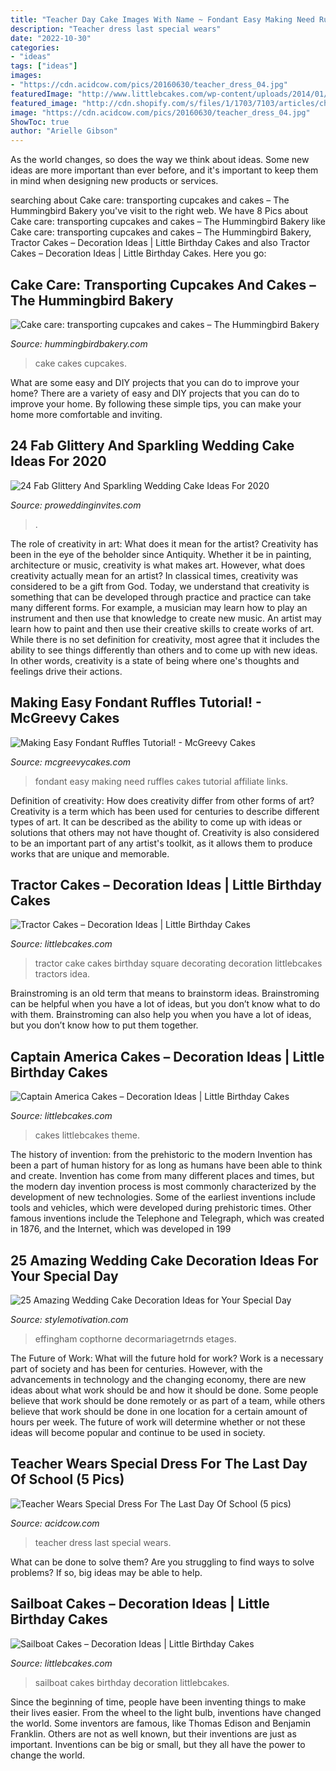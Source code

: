 ```yaml
---
title: "Teacher Day Cake Images With Name ~ Fondant Easy Making Need Ruffles Cakes Tutorial Affiliate Links"
description: "Teacher dress last special wears"
date: "2022-10-30"
categories:
- "ideas"
tags: ["ideas"]
images:
- "https://cdn.acidcow.com/pics/20160630/teacher_dress_04.jpg"
featuredImage: "http://www.littlebcakes.com/wp-content/uploads/2014/01/Sailboat-Birthday-Cakes.jpg"
featured_image: "http://cdn.shopify.com/s/files/1/1703/7103/articles/chocolate_malt_cake_writing_edge_rev0_1024x1024.jpg?v=1502809876"
image: "https://cdn.acidcow.com/pics/20160630/teacher_dress_04.jpg"
ShowToc: true
author: "Arielle Gibson"
---
```



As the world changes, so does the way we think about ideas. Some new ideas are more important than ever before, and it's important to keep them in mind when designing new products or services.

	

		
searching about Cake care: transporting cupcakes and cakes – The Hummingbird Bakery you've visit to the right web. We have 8 Pics about Cake care: transporting cupcakes and cakes – The Hummingbird Bakery like Cake care: transporting cupcakes and cakes – The Hummingbird Bakery, Tractor Cakes – Decoration Ideas | Little Birthday Cakes and also Tractor Cakes – Decoration Ideas | Little Birthday Cakes. Here you go:
		
    
## Cake Care: Transporting Cupcakes And Cakes – The Hummingbird Bakery

<img loading=lazy src="http://cdn.shopify.com/s/files/1/1703/7103/articles/chocolate_malt_cake_writing_edge_rev0_1024x1024.jpg?v=1502809876" onerror="this.onerror=null;this.src='https://tse3.mm.bing.net/th?id=OIP.XpX6omdXX0x_gm37ONWywQHaE7&amp;pid=15.1';" alt="Cake care: transporting cupcakes and cakes – The Hummingbird Bakery">

_Source: hummingbirdbakery.com_

>cake cakes cupcakes. 

	

What are some easy and DIY projects that you can do to improve your home?
There are a variety of easy and DIY projects that you can do to improve your home. By following these simple tips, you can make your home more comfortable and inviting.

    
## 24 Fab Glittery And Sparkling Wedding Cake Ideas For 2020

<img loading=lazy src="https://www.proweddinginvites.com/blog/wp-content/uploads/2019/12/cover-6.jpg" onerror="this.onerror=null;this.src='https://tse3.mm.bing.net/th?id=OIP.BR6Jb13yZPlpplhTNEjTsgHaMW&amp;pid=15.1';" alt="24 Fab Glittery And Sparkling Wedding Cake Ideas For 2020">

_Source: proweddinginvites.com_

>. 

	

The role of creativity in art: What does it mean for the artist?
Creativity has been in the eye of the beholder since Antiquity. Whether it be in painting, architecture or music, creativity is what makes art. However, what does creativity actually mean for an artist? In classical times, creativity was considered to be a gift from God. Today, we understand that creativity is something that can be developed through practice and practice can take many different forms. For example, a musician may learn how to play an instrument and then use that knowledge to create new music. An artist may learn how to paint and then use their creative skills to create works of art. While there is no set definition for creativity, most agree that it includes the ability to see things differently than others and to come up with new ideas. In other words, creativity is a state of being where one's thoughts and feelings drive their actions.

    
## Making Easy Fondant Ruffles Tutorial! - McGreevy Cakes

<img loading=lazy src="http://www.mcgreevycakes.com/wp-content/uploads/2013/09/fancy1.jpg" onerror="this.onerror=null;this.src='https://tse2.mm.bing.net/th?id=OIP.1wg-RbJKzfEwhgiFBAblVQHaLG&amp;pid=15.1';" alt="Making Easy Fondant Ruffles Tutorial! - McGreevy Cakes">

_Source: mcgreevycakes.com_

>fondant easy making need ruffles cakes tutorial affiliate links. 

	

Definition of creativity: How does creativity differ from other forms of art?
Creativity is a term which has been used for centuries to describe different types of art. It can be described as the ability to come up with ideas or solutions that others may not have thought of. Creativity is also considered to be an important part of any artist's toolkit, as it allows them to produce works that are unique and memorable.

    
## Tractor Cakes – Decoration Ideas | Little Birthday Cakes

<img loading=lazy src="https://www.littlebcakes.com/wp-content/uploads/2014/01/Tractor-Cake-Ideas.jpg" onerror="this.onerror=null;this.src='https://tse2.mm.bing.net/th?id=OIP.3RYor2YRO8eBrm2ZrpDnEQHaGx&amp;pid=15.1';" alt="Tractor Cakes – Decoration Ideas | Little Birthday Cakes">

_Source: littlebcakes.com_

>tractor cake cakes birthday square decorating decoration littlebcakes tractors idea. 

	

Brainstroming is an old term that means to brainstorm ideas. Brainstroming can be helpful when you have a lot of ideas, but you don’t know what to do with them. Brainstroming can also help you when you have a lot of ideas, but you don’t know how to put them together.

    
## Captain America Cakes – Decoration Ideas | Little Birthday Cakes

<img loading=lazy src="https://www.littlebcakes.com/wp-content/uploads/2014/05/Captain-America-Shield-Cakes.jpg" onerror="this.onerror=null;this.src='https://tse1.mm.bing.net/th?id=OIP.WW12l-4QEqb0uaoTBoXyGgHaFj&amp;pid=15.1';" alt="Captain America Cakes – Decoration Ideas | Little Birthday Cakes">

_Source: littlebcakes.com_

>cakes littlebcakes theme. 

	

The history of invention: from the prehistoric to the modern
Invention has been a part of human history for as long as humans have been able to think and create. Invention has come from many different places and times, but the modern day invention process is most commonly characterized by the development of new technologies. Some of the earliest inventions include tools and vehicles, which were developed during prehistoric times. Other famous inventions include the Telephone and Telegraph, which was created in 1876, and the Internet, which was developed in 199
    
## 25 Amazing Wedding Cake Decoration Ideas For Your Special Day

<img loading=lazy src="https://www.stylemotivation.com/wp-content/uploads/2013/11/25-Amazing-Wedding-Cake-Decoration-Ideas-for-Your-Special-Day-14.jpg" onerror="this.onerror=null;this.src='https://tse3.mm.bing.net/th?id=OIP.3uoifk6sICZKYl6xRgolCQHaLg&amp;pid=15.1';" alt="25 Amazing Wedding Cake Decoration Ideas for Your Special Day">

_Source: stylemotivation.com_

>effingham copthorne decormariagetrnds etages. 

	

The Future of Work: What will the future hold for work?
Work is a necessary part of society and has been for centuries. However, with the advancements in technology and the changing economy, there are new ideas about what work should be and how it should be done. Some people believe that work should be done remotely or as part of a team, while others believe that work should be done in one location for a certain amount of hours per week. The future of work will determine whether or not these ideas will become popular and continue to be used in society.

    
## Teacher Wears Special Dress For The Last Day Of School (5 Pics)

<img loading=lazy src="https://cdn.acidcow.com/pics/20160630/teacher_dress_04.jpg" onerror="this.onerror=null;this.src='https://tse3.mm.bing.net/th?id=OIP.-KDCrmzn8rCjJavC8Es_pAHaJ3&amp;pid=15.1';" alt="Teacher Wears Special Dress For The Last Day Of School (5 pics)">

_Source: acidcow.com_

>teacher dress last special wears. 

	

What can be done to solve them?
Are you struggling to find ways to solve problems? If so, big ideas may be able to help.

    
## Sailboat Cakes – Decoration Ideas | Little Birthday Cakes

<img loading=lazy src="http://www.littlebcakes.com/wp-content/uploads/2014/01/Sailboat-Birthday-Cakes.jpg" onerror="this.onerror=null;this.src='https://tse1.mm.bing.net/th?id=OIP.N5UFLvkIVDUgh8TPsIvUSAHaJ4&amp;pid=15.1';" alt="Sailboat Cakes – Decoration Ideas | Little Birthday Cakes">

_Source: littlebcakes.com_

>sailboat cakes birthday decoration littlebcakes. 

	

Since the beginning of time, people have been inventing things to make their lives easier. From the wheel to the light bulb, inventions have changed the world. Some inventors are famous, like Thomas Edison and Benjamin Franklin. Others are not as well known, but their inventions are just as important. Inventions can be big or small, but they all have the power to change the world.

